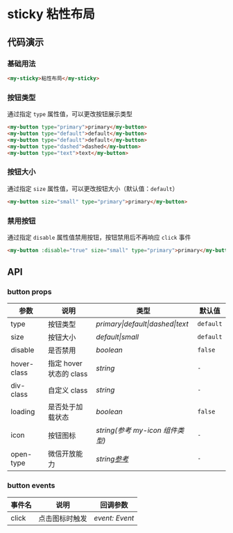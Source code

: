 # sticky 粘性布局

## 代码演示

### 基础用法

```html
<my-sticky>粘性布局</my-sticky>
```

### 按钮类型

通过指定 `type` 属性值，可以更改按钮展示类型

```html
<my-button type="primary">primary</my-button>
<my-button type="default">default</my-button>
<my-button type="default">default</my-button>
<my-button type="dashed">dashed</my-button>
<my-button type="text">text</my-button>
```

### 按钮大小

通过指定 `size` 属性值，可以更改按钮大小（默认值：`default`）

```html
<my-button size="small" type="primary">primary</my-button>
```

### 禁用按钮

通过指定 `disable` 属性值禁用按钮，按钮禁用后不再响应 `click` 事件

```html
<my-button :disable="true" size="small" type="primary">primary</my-button>
```

## API

### button props

| 参数        | 说明                    | 类型                                                                                   | 默认值    |
| ----------- | ----------------------- | -------------------------------------------------------------------------------------- | --------- |
| type        | 按钮类型                | _primary\|default\|dashed\|text_                                                       | `default` |
| size        | 按钮大小                | _default\|small_                                                                       | `default` |
| disable     | 是否禁用                | _boolean_                                                                              | `false`   |
| hover-class | 指定 hover 状态的 class | _string_                                                                               | `-`       |
| div-class   | 自定义 class            | _string_                                                                               | `-`       |
| loading     | 是否处于加载状态        | _boolean_                                                                              | `false`   |
| icon        | 按钮图标                | _string(参考 my-icon 组件类型)_                                                        | `-`       |
| open-type   | 微信开放能力            | _string[参考](https://developers.weixin.qq.com/miniprogram/dev/component/button.html)_ | `-`       |

### button events

| 事件名 | 说明           | 回调参数       |
| ------ | -------------- | -------------- |
| click  | 点击图标时触发 | _event: Event_ |
